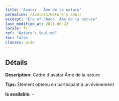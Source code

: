 ```yaml
---
title: "Avatar - Âme de la nature"
permalink: /Avatars/Nature's Soul/
excerpt: "Era of Chaos  Âme de la nature"
last_modified_at: 2021-06-22
locale: fr
ref: "Nature's Soul.md"
toc: false
classes: wide
---
```

## Détails

 **Description:** Cadre d'avatar Âme de la nature 

 **Tips:** Élément obtenu en participant à un évènement 

 **Is available:**  - 


